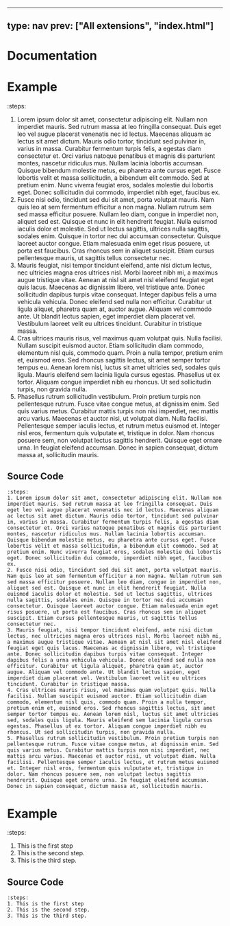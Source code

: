 



---
type: nav
prev: ["All extensions", "index.html"]
---





# Documentation








# Example

:steps:
1. Lorem ipsum dolor sit amet, consectetur adipiscing elit. Nullam non imperdiet mauris. Sed rutrum massa at leo fringilla consequat. Duis eget leo vel augue placerat venenatis nec id lectus. Maecenas aliquam ac lectus sit amet dictum. Mauris odio tortor, tincidunt sed pulvinar in, varius in massa. Curabitur fermentum turpis felis, a egestas diam consectetur et. Orci varius natoque penatibus et magnis dis parturient montes, nascetur ridiculus mus. Nullam lacinia lobortis accumsan. Quisque bibendum molestie metus, eu pharetra ante cursus eget. Fusce lobortis velit et massa sollicitudin, a bibendum elit commodo. Sed at pretium enim. Nunc viverra feugiat eros, sodales molestie dui lobortis eget. Donec sollicitudin dui commodo, imperdiet nibh eget, faucibus ex.
2. Fusce nisi odio, tincidunt sed dui sit amet, porta volutpat mauris. Nam quis leo at sem fermentum efficitur a non magna. Nullam rutrum sem sed massa efficitur posuere. Nullam leo diam, congue in imperdiet non, aliquet sed est. Quisque et nunc in elit hendrerit feugiat. Nulla euismod iaculis dolor et molestie. Sed ut lectus sagittis, ultrices nulla sagittis, sodales enim. Quisque in tortor nec dui accumsan consectetur. Quisque laoreet auctor congue. Etiam malesuada enim eget risus posuere, ut porta est faucibus. Cras rhoncus sem in aliquet suscipit. Etiam cursus pellentesque mauris, ut sagittis tellus consectetur nec.
3. Mauris feugiat, nisi tempor tincidunt eleifend, ante nisi dictum lectus, nec ultricies magna eros ultrices nisl. Morbi laoreet nibh mi, a maximus augue tristique vitae. Aenean at nisl sit amet nisl eleifend feugiat eget quis lacus. Maecenas ac dignissim libero, vel tristique ante. Donec sollicitudin dapibus turpis vitae consequat. Integer dapibus felis a urna vehicula vehicula. Donec eleifend sed nulla non efficitur. Curabitur ut ligula aliquet, pharetra quam at, auctor augue. Aliquam vel commodo ante. Ut blandit lectus sapien, eget imperdiet diam placerat vel. Vestibulum laoreet velit eu ultrices tincidunt. Curabitur in tristique massa.
4. Cras ultrices mauris risus, vel maximus quam volutpat quis. Nulla facilisi. Nullam suscipit euismod auctor. Etiam sollicitudin diam commodo, elementum nisl quis, commodo quam. Proin a nulla tempor, pretium enim et, euismod eros. Sed rhoncus sagittis lectus, sit amet semper tortor tempus eu. Aenean lorem nisl, luctus sit amet ultricies sed, sodales quis ligula. Mauris eleifend sem lacinia ligula cursus egestas. Phasellus ut ex tortor. Aliquam congue imperdiet nibh eu rhoncus. Ut sed sollicitudin turpis, non gravida nulla.
5. Phasellus rutrum sollicitudin vestibulum. Proin pretium turpis non pellentesque rutrum. Fusce vitae congue metus, at dignissim enim. Sed quis varius metus. Curabitur mattis turpis non nisi imperdiet, nec mattis arcu varius. Maecenas et auctor nisi, ut volutpat diam. Nulla facilisi. Pellentesque semper iaculis lectus, et rutrum metus euismod et. Integer nisl eros, fermentum quis vulputate et, tristique in dolor. Nam rhoncus posuere sem, non volutpat lectus sagittis hendrerit. Quisque eget ornare urna. In feugiat eleifend accumsan. Donec in sapien consequat, dictum massa at, sollicitudin mauris.






## Source Code

```
:steps:
1. Lorem ipsum dolor sit amet, consectetur adipiscing elit. Nullam non imperdiet mauris. Sed rutrum massa at leo fringilla consequat. Duis eget leo vel augue placerat venenatis nec id lectus. Maecenas aliquam ac lectus sit amet dictum. Mauris odio tortor, tincidunt sed pulvinar in, varius in massa. Curabitur fermentum turpis felis, a egestas diam consectetur et. Orci varius natoque penatibus et magnis dis parturient montes, nascetur ridiculus mus. Nullam lacinia lobortis accumsan. Quisque bibendum molestie metus, eu pharetra ante cursus eget. Fusce lobortis velit et massa sollicitudin, a bibendum elit commodo. Sed at pretium enim. Nunc viverra feugiat eros, sodales molestie dui lobortis eget. Donec sollicitudin dui commodo, imperdiet nibh eget, faucibus ex.
2. Fusce nisi odio, tincidunt sed dui sit amet, porta volutpat mauris. Nam quis leo at sem fermentum efficitur a non magna. Nullam rutrum sem sed massa efficitur posuere. Nullam leo diam, congue in imperdiet non, aliquet sed est. Quisque et nunc in elit hendrerit feugiat. Nulla euismod iaculis dolor et molestie. Sed ut lectus sagittis, ultrices nulla sagittis, sodales enim. Quisque in tortor nec dui accumsan consectetur. Quisque laoreet auctor congue. Etiam malesuada enim eget risus posuere, ut porta est faucibus. Cras rhoncus sem in aliquet suscipit. Etiam cursus pellentesque mauris, ut sagittis tellus consectetur nec.
3. Mauris feugiat, nisi tempor tincidunt eleifend, ante nisi dictum lectus, nec ultricies magna eros ultrices nisl. Morbi laoreet nibh mi, a maximus augue tristique vitae. Aenean at nisl sit amet nisl eleifend feugiat eget quis lacus. Maecenas ac dignissim libero, vel tristique ante. Donec sollicitudin dapibus turpis vitae consequat. Integer dapibus felis a urna vehicula vehicula. Donec eleifend sed nulla non efficitur. Curabitur ut ligula aliquet, pharetra quam at, auctor augue. Aliquam vel commodo ante. Ut blandit lectus sapien, eget imperdiet diam placerat vel. Vestibulum laoreet velit eu ultrices tincidunt. Curabitur in tristique massa.
4. Cras ultrices mauris risus, vel maximus quam volutpat quis. Nulla facilisi. Nullam suscipit euismod auctor. Etiam sollicitudin diam commodo, elementum nisl quis, commodo quam. Proin a nulla tempor, pretium enim et, euismod eros. Sed rhoncus sagittis lectus, sit amet semper tortor tempus eu. Aenean lorem nisl, luctus sit amet ultricies sed, sodales quis ligula. Mauris eleifend sem lacinia ligula cursus egestas. Phasellus ut ex tortor. Aliquam congue imperdiet nibh eu rhoncus. Ut sed sollicitudin turpis, non gravida nulla.
5. Phasellus rutrum sollicitudin vestibulum. Proin pretium turpis non pellentesque rutrum. Fusce vitae congue metus, at dignissim enim. Sed quis varius metus. Curabitur mattis turpis non nisi imperdiet, nec mattis arcu varius. Maecenas et auctor nisi, ut volutpat diam. Nulla facilisi. Pellentesque semper iaculis lectus, et rutrum metus euismod et. Integer nisl eros, fermentum quis vulputate et, tristique in dolor. Nam rhoncus posuere sem, non volutpat lectus sagittis hendrerit. Quisque eget ornare urna. In feugiat eleifend accumsan. Donec in sapien consequat, dictum massa at, sollicitudin mauris.
```






# Example

:steps:
1. This is the first step
2. This is the second step.
3. This is the third step.






## Source Code

```
:steps:
1. This is the first step
2. This is the second step.
3. This is the third step.
```



